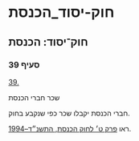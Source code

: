 # חוק-יסוד_הכנסת

## חוק־יסוד: הכנסת

### סעיף 39

[39.](https://he.wikisource.org/wiki/%D7%97%D7%95%D7%A7-%D7%99%D7%A1%D7%95%D7%93:_%D7%94%D7%9B%D7%A0%D7%A1%D7%AA#%D7%A1%D7%A2%D7%99%D7%A3_39)

שכר חברי הכנסת

חברי הכנסת יקבלו שכר כפי שנקבע בחוק.

ראו [פרק ט׳ לחוק הכנסת, התשנ״ד–1994](https://he.wikisource.org/wiki/%D7%97%D7%95%D7%A7_%D7%94%D7%9B%D7%A0%D7%A1%D7%AA#%D7%A4%D7%A8%D7%A7_%D7%98 "חוק הכנסת").